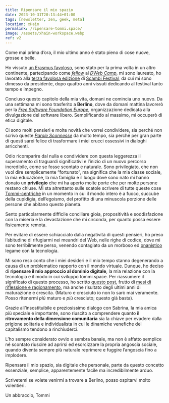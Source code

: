 ```yaml
---
title: Ripensare il mio spazio
date: 2023-10-31T20:13:44+01:00
tags: [newsletter, zen, geek, meta]
location: xHain
permalink: /ripensare-tommi.space/
image: /assets/xhain-workspace.webp
ref: v2
---
```

Come mai prima d’ora, il mio ultimo anno è stato pieno di cose nuove, grosse e belle.

Ho vissuto [un Erasmus favoloso](https://tommi.space/erasmus 'La pagina Erasmus su tommi.space'), sono stato per la prima volta in un altro continente, partecipando come [*fellow*](https://blog.archive.org/2023/08/11/dweb-fellows-2023-lighting-the-path-towards-a-better-web 'DWeb Fellows 2023: Lighting the path towards a better web') al [*DWeb Camp*](https://dwebcamp.org), mi sono laureato, ho lavorato alla [terza favolosa edizione](https://peertube.uno/w/hVT3SSXyRro4uETAxDjvFg 'Scambi Festival 2023') di [Scambi Festival](https://scambi.org), da cui mi sono dimesso da presidente, dopo quattro anni vissuti dedicando al festival tanto tempo e impegno.

Concluso questo capitolo della mia vita, domani ne comincia uno nuovo. Da una settimana mi sono trasferito a **Berlino**, dove da domani mattina lavorerò per la [*Free Software Foundation Europe*](https://fsfe.org), organizzazione dedicata alla divulgazione del software libero. Semplificando al massimo, mi occuperò di etica digitale.

Ci sono molti pensieri e molte novità che vorrei condividere, sia perché non scrivo queste [*Parole Sconnesse*](https://tommi.space/newsletter) da molto tempo, sia perché per gran parte di questi sarei felice di trasformare i miei crucci ossessivi in dialoghi arricchenti.

Odio ricomparire dal nulla e condividere con questa leggerezza il superamento di traguardi significativi e l’inizio di un nuovo percorso incredibile, come se fosse scontato e naturale. Sono privilegiato, che non vuol dire semplicemente “fortunato”, ma significa che la mia classe sociale, la mia educazione, la mia famiglia e il luogo dove sono nato mi hanno donato un **privilegio** che mi ha aperto molte porte che per molte persone restano chiuse. Mi sta altrettanto sulle scatole scrivere di tutte queste cose [Tommi-centriche](https://tommi.space/tomminess) in un momento in cui il mondo intero è a fuoco, succube della cupidigia, dell’egoismo, del profitto di una minuscola porzione delle persone che abitano questo pianeta.

Sento particolarmente difficile conciliare gioia, propositività e soddisfazione con la miseria e la devastazione che mi circonda, per quanto possa essere fisicamente remota.

Per evitare di essere schiacciato dalla negatività di questi pensieri, ho preso l’abitudine di rifugiarmi nei meandri del Web, nelle righe di codice, dove mi sono terribilmente perso, venendo contagiato da un morboso ed [onanistico](https://tommi.space/onanismo) legame con la tecnologia.

Mi sono reso conto che i miei desideri e il mio tempo stanno degenerando a causa di un problematico rapporto con il mondo virtuale. Dunque, ho deciso di **ripensare il mio approccio al dominio digitale**, la mia relazione con la tecnologia e il modo in cui sviluppo tommi.space. Per riassumere il significato di questo processo, ho scritto [questo post](https://tommi.space/v2 'Rethinking my digital space'), frutto di [mesi di riflessione e ragionamento](https://tommi.space/rethinking), ma anche risultato degli ultimi anni di maturazione e crescita. (Maturo e cresciuto io non lo sarò mai veramente. Posso ritenermi *più* maturo e *più* cresciuto; questo già basta).

Grazie all’insostituibile e preziosissimo dialogo con Sabrina, la mia amica più speciale e importante, sono riuscito a comprendere quanto **il ritrovamento della dimensione comunitaria** sia la chiave per evadere dalla prigione solitaria e individualista in cui le dinamiche venefiche del capitalismo tendono a rinchiuderci.

L’ho sempre considerato ovvio e sembra banale, ma non è affatto semplice né scontato riuscire ad aprirsi ed esorcizzare la propria angoscia sociale, quando diventa sempre più naturale reprimere e fuggire l’angoscia fino a implodere.

Ripensare il mio spazio, sia digitale che personale, parte da questo concetto essenziale, semplice, apparentemente facile ma incredibilmente arduo.

Scrivetemi se volete venirmi a trovare a Berlino, posso ospitarvi molto volentieri.

Un abbraccio,
Tommi
